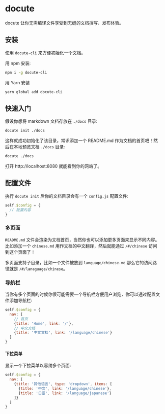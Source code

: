# docute

docute 让你无需编译文件享受到无缝的文档撰写、发布体验。

## 安装

使用 `docute-cli` 来方便初始化一个文档。

用 npm 安装:

```bash
npm i -g docute-cli
```

用 Yarn 安装

```bash
yarn global add docute-cli
```

## 快速入门

假设你想将 markdown 文档存放在 `./docs` 目录:

```bash
docute init ./docs
```

这样就成功初始化了该目录，常识添加一个 README.md 作为文档的首页吧！然后在本地预览文档 `./docs` 目录:

```bash
docute ./docs
```

打开 http://localhost:8080 就能看到你的网站了。

## 配置文件

执行 `docute init` 后你的文档目录会有一个 `config.js` 配置文件:

```js
self.$config = {
  // 配置内容
}
```

### 多页面

`README.md` 文件会渲染为文档首页，当然你也可以添加更多页面来显示不同内容。比如添加一个 `chinese.md` 用作文档的中文翻译，然后就能通过 `/#/chinese` 访问到这个页面了！

多页面支持子目录，比如一个文件被放到 `language/chinese.md` 那么它的访问路径就是 `/#/lanaguage/chinese`。

### 导航栏

当你有多个页面的时候你很可能需要一个导航栏方便用户浏览，你可以通过配置文件添加导航栏:

```js
self.$config = {
  nav: [
    // 首页
    {title: 'Home', link: '/'},
    // 中文文档
    {title: '中文文档', link: '/language/chinese'}
  ]
}
```

#### 下拉菜单

显示一个下拉菜单以容纳多个页面:

```js
self.$config = {
  nav: [
    {title: '其他语言', type: 'dropdown', items: [
      {title: '中文', link: '/language/chinese'},
      {title: '日语', link: '/language/japanese'}
    ]}
  ]
}
```
